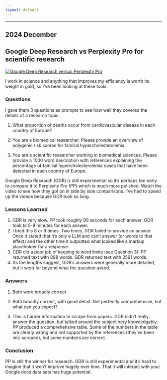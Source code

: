 ```yaml
---
layout: default
---
```

<hr>

## 2024 December
## Google Deep Research vs Perplexity Pro for scientific research

[![Google Deep Research versus Perplexity Pro](https://img.youtube.com/vi/Df_ZwFWsEdU/0.jpg)](https://www.youtube.com/watch?v=Df_ZwFWsEdU "Google Deep Research versus Perplexity Pro")

I work in science and anything that improves my efficiency is worth its weight in gold, so I’ve been looking at these tools.  

### Questions
I gave them 3 questions as prompts to see how well they covered the details of a research topic. 

1.	What proportion of deaths occur from cardiovascular disease in each country of Europe?

2.	You are a biomedical researcher. Please provide an overview of polygenic risk scores for familial hypercholesterolemia.

3.	You are a scientific researcher working in biomedical sciences.  Please provide a 1000 word description with references explaining the percentage of familial hypercholesterolemia cases that have been detected in each country of Europe. 

Google Deep Research (GDR) is still experimental so it’s perhaps too early to compare it to Perplexity Pro (PP) which is much more polished.  Watch the video to see how they got on in side by side comparisons.  I’ve had to speed up the videos because GDR took so long.

### Lessons Learned 
1.	GDR is very slow. PP took roughly 90 seconds for each answer.  GDR took to 5-8 minutes for each answer.  
2.	I tried this 8 or 9 times. Two times, GDR failed to provide an answer. Once it stated that it’s only a LLM and can’t answer (or words to that effect) and the other time it outputted what looked like a markup placeholder for a response. 
3.	GDR did a poor job of keeping to word limits (see Question 3).  PP returned text with 898 words.  GDR returned text with 2591 words.   
4.	As the lengths suggest, GDR’s answers were generally more detailed, but it went far beyond what the question asked.
    
### Answers 
1.	Both were broadly correct.

2.	Both broadly correct, with good detail.  Not perfectly comprehensive, but what can you expect?

3.	This is harder information to scrape from papers.  GDR didn’t really answer the question, but talked around the subject very knowledgably.  PP produced a comprehensive table.  Some of the numbers in the table are clearly wrong and not supported by the references (they’ve been mis-scraped), but some numbers are correct.  

### Conclusion 
PP is still the winner for research.  GDR is still experimental and it’s hard to imagine that it won’t improve hugely over time.  That it will interact with your Google docs data sets has huge potential. 


